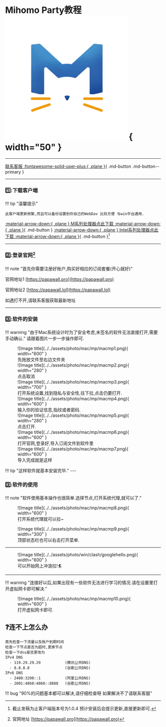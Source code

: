 # Mihomo Party教程 ![Image title](../../assets/photo/win/mp/mplogo.png){ width="50" }
---

[联系客服 :fontawesome-solid-user-plus:{ .plane }](../../chat.html){ .md-button .md-button--primary }

---

### 1️⃣:下载客户端
!!! tip "温馨提示"
    
    此客户端更新频繁,而且可以备份设置到你自己的WebDav 比较方便 与win平台通用.
    
[:material-arrow-down:{ .plane } M系列处理器点此下载 :material-arrow-down:{ .plane }](https://down.papawall.cc/mp_macos-1.5.2-arm64.pkg){ .md-button }
[:material-arrow-down:{ .plane } Intel系列处理器点此下载 :material-arrow-down:{ .plane }](https://down.papawall.cc/mp_macos_1.2.17-x64.dmg){ .md-button }[^1] 

---

### 2️⃣:登录官网[^2] 

!!! note "首先你需要注册好账户,购买好相应的订阅套餐(开心就好)"

官网地址1 [https://papawall.pro](https://papawall.pro)

官网地址2 [https://papawall.lol](https://papawall.lol)

如遇打不开,请联系客服获取最新地址
    
---

### 3️⃣:软件的安装
!!! warning "由于Mac系统设计时为了安全考虑,未签名的软件无法直接打开,需要手动确认."
    请跟着图片一步一步操作即可.
<figure markdown="span">
![Image title](../../assets/photo/mac/mp/macmp1.png){ width="600" }
  <figcaption>先拖放文件至右边文件夹</figcaption>
![Image title](../../assets/photo/mac/mp/macmp2.png){ width="280" }
  <figcaption>点击取消</figcaption>
![Image title](../../assets/photo/mac/mp/macmp3.png){ width="700" }
  <figcaption>打开系统设置,找到隐私与安全性,往下拉,点击仍要打开.</figcaption>
![Image title](../../assets/photo/mac/mp/macmp4.png){ width="600" }
  <figcaption>输入你的验证信息,指纹或者密码.</figcaption>
![Image title](../../assets/photo/mac/mp/macmp5.png){ width="280" }
  <figcaption>点击打开.</figcaption>
![Image title](../../assets/photo/mac/mp/macmp6.png){ width="600" }
  <figcaption>打开官网,登录好,导入订阅文件到软件里</figcaption>
![Image title](../../assets/photo/mac/mp/macmp7.png){ width="600" }
  <figcaption>导入完成就是这样</figcaption>
</figure>
!!! tip "这样软件就基本安装完毕."
---

### 3️⃣:软件的使用
!!! note "软件使用基本操作也很简单.选择节点,打开系统代理,就可以了."
<figure markdown="span">
![Image title](../../assets/photo/mac/mp/macmp8.png){ width="600" }
  <figcaption>打开系统代理就可以拉~</figcaption>
</figure>
<figure markdown="span">
![Image title](../../assets/photo/mac/mp/macmp9.png){ width="300" }
  <figcaption>顶部状态栏也可以右击打开菜单.</figcaption>
</figure>

---

<figure markdown="span">
![Image title](../../assets/photo/win/clash/googlehello.png){ width="600" }
  <figcaption>可以开始网上冲浪拉!🏄‍</figcaption>
</figure>

---

!!! warning "连接好以后,如果出现有一些软件无法进行学习的情况.请在设置里打开虚拟网卡即可解决."
<figure markdown="span">
![Image title](../../assets/photo/mac/mp/macmp10.png){ width="600" }
  <figcaption>打开虚拟网卡即可.</figcaption>
</figure>

## ❓连不上怎么办
    首先检查一下流量以及账户到期时间
    检查一下节点是否为超时,更换节点
    检查一下dns是否更改为
    IPv4 DNS
      - 119.29.29.29           (腾讯公共DNS)
      - 8.8.8.8                (谷歌公共DNS)
    IPv6 DNS
      - 2400:3200::1           (阿里公共DNS)
      - 2001:4860:4860::8888   (谷歌公共DNS)
!!! bug "90%的问题基本都可以解决,请仔细检查呀 如果解决不了请联系客服"


[^1]: 截止发稿为止客户端版本号为1.0.4 预计安装后会提示更新,直接更新即可.
[^2]: 官网地址 [https://papawall.pro](https://papawall.pro)